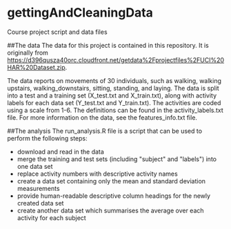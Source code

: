 # gettingAndCleaningData
Course project script and data files


##The data
The data for this project is contained in this repository. It is originally from  https://d396qusza40orc.cloudfront.net/getdata%2Fprojectfiles%2FUCI%20HAR%20Dataset.zip. 

The data reports on movements of 30 individuals, such as walking, walking upstairs, walking_downstairs, sitting, standing, and laying. The data is split into a test and a training set (X_test.txt and X_train.txt), along with activity labels for each data set (Y_test.txt and Y_train.txt). The activities are coded using a scale from 1-6. The definitions can be found in the activity_labels.txt file. For more information on the data, see the features_info.txt file. 

##The analysis
The run_analysis.R file is a script that can be used to perform the following steps:
- download and read in the data
- merge the training and test sets (including "subject" and "labels") into one data set
- replace activity numbers with descriptive activity names
- create a data set containing only the mean and standard deviation measurements
- provide human-readable descriptive column headings for the newly created data set
- create another data set which summarises the average over each activity for each subject
